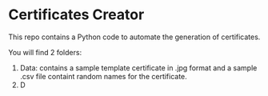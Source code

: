 # Certificates Creator

This repo contains a Python code to automate the generation of certificates. 

You will find 2 folders: 
1. Data: contains a sample template certificate in .jpg format and a sample .csv file containt random names for the certificate.
2. D
